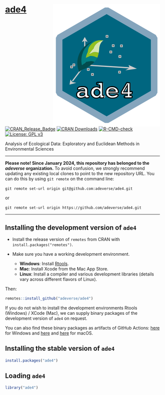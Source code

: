 # [ade4](http://pbil.univ-lyon1.fr/ADE-4/) <img src="man/figures/logo.svg" align="right" />

[![CRAN_Release_Badge](https://www.r-pkg.org/badges/version-ago/ade4)](http://cran.r-project.org/package=ade4)
[![CRAN Downloads](https://cranlogs.r-pkg.org/badges/ade4)](https://cran.r-project.org/package=ade4)
[![R-CMD-check](https://github.com/adeverse/ade4/actions/workflows/R-CMD-check.yaml/badge.svg)](https://github.com/adeverse/ade4/actions/workflows/R-CMD-check.yaml)
[![License: GPL v3](https://img.shields.io/badge/License-GPLv3-blue.svg)](https://www.gnu.org/licenses/gpl-3.0)

Analysis of Ecological Data: Exploratory and Euclidean Methods in Environmental Sciences

---------------------------

**Please note! Since January 2024, this repository has belonged to the *adeverse* organization.**
To avoid confusion, we strongly recommend updating any existing local clones to point to the new 
repository URL. You can do this by using `git remote` on the command line:

`git remote set-url origin git@github.com:adeverse/ade4.git`

or 

`git remote set-url origin https://github.com/adeverse/ade4.git`

---------------------------


Installing the development version of `ade4`
-------------

- Install the release version of `remotes` from CRAN with `install.packages("remotes")`.

- Make sure you have a working development environment.
    * **Windows**: Install [Rtools](http://cran.r-project.org/bin/windows/Rtools/).
    * **Mac**: Install Xcode from the Mac App Store.
    * **Linux**: Install a compiler and various development libraries (details vary across different flavors of Linux).
    
Then:

```r
remotes::install_github("adeverse/ade4")
```


If you do not wish to install the development environments Rtools (Windows) / XCode (Mac), we can supply binary packages of the development version of `ade4` on request. 

You can also find these binary packages as artifacts of GitHub Actions: [here](https://github.com/adeverse/ade4/actions/workflows/build-bin-windows.yaml) for Windows and [here](https://github.com/adeverse/ade4/actions/workflows/build-bin-macOS-x64.yaml) and [here](https://github.com/adeverse/ade4/actions/workflows/build-bin-macOS-M1.yaml) for macOS.


Installing the stable version of `ade4`
-------------

```r
install.packages("ade4")
```


Loading `ade4`
-------------

```r
library("ade4")
```
